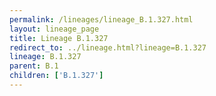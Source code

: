 ```yaml
---
permalink: /lineages/lineage_B.1.327.html
layout: lineage_page
title: Lineage B.1.327
redirect_to: ../lineage.html?lineage=B.1.327
lineage: B.1.327
parent: B.1
children: ['B.1.327']
---
```


